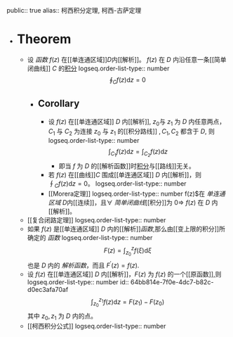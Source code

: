 public:: true
alias:: 柯西积分定理, 柯西-古萨定理

- # Theorem
	- 设 *函数* $f(z)$ 在[[单连通区域]]$D$内[[解析]]。 $f(z)$ 在 $D$ 内沿任意一条[[简单闭曲线]] $C$ 的[积分]([[复积分]])
	  logseq.order-list-type:: number
	  $$
	  \oint_Cf(z)\mathrm{d}z=0
	  $$
		- ## Corollary
			- 设 $f(z)$ 在[[单连通区域]] $D$ 内[[解析]], $z_0$与 $z_1$ 为 $D$ 内任意两点，$C_1$ 与 $C_{2}$ 为连接 $z_{0}$ 与 $z_{1}$ 的[[积分路线]] $,C_{1},C_{2}$ 都含于 $D$, 则
			  logseq.order-list-type:: number
			  $$
			  \int_{C_{1}}f(z)\mathrm{d}z=\int_{C_{2}}f(z)\mathrm{d}z
			  $$
				- 即当 $f$ 为 $D$ 的[[解析函数]]时[积分]([[复积分]])与[[路线]]无关。
			- 若 $f(z)$ 在[[曲线]]$C$ 围成[[单连通区域]] $D$ 内[[解析]]，则$\oint_Cf(z)\mathrm{d}z=0$。
			  logseq.order-list-type:: number
			- [[Morera定理]]
			  logseq.order-list-type:: number
			  f(z)$在 *单连通区域* $D$内[[连续]]，且$\forall$ *简单闭曲线*[[积分]]为 $0\Longrightarrow$ $f(z)$ 在 $D$ 内[[解析]]。
	- [[复合闭路定理]]
	  logseq.order-list-type:: number
	- 如果 $f(z)$ 是[[单连通区域]] $D$ 内的[[解析]]*函数*,那么由[[变上限的积分]]所确定的 *函数*
	  logseq.order-list-type:: number
	  $$
	  F(z)=\int_{z_0}^zf(\xi)\mathrm{d}\xi 
	  $$
	  也是 $D$ 内的 *解析函数*，而且 $F^{\prime}\left(z\right)=f(z)$.
	- 设 $f(z)$ 在[[单连通区域]] $D$ 内[[解析]]，$F\left(z\right)$ 为 $f(z)$ 的一个[[原函数]],则
	  logseq.order-list-type:: number
	  id:: 64bb814e-7f0e-4dc7-b82c-d0ec3afa70af
	  $$
	  \int_{z_0}^{z_1}f(z)\mathrm{d}z=F(z_1)-F(z_0)
	  $$
	  其中 $z_0,z_1$ 为 $D$ 内的点。
	- [[柯西积分公式]]
	  logseq.order-list-type:: number